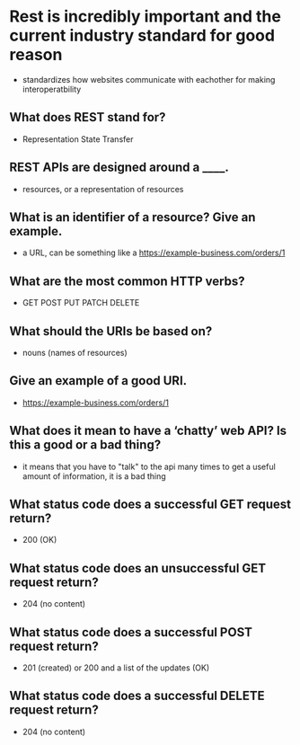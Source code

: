 # Rest is incredibly important and the current industry standard for good reason 
- standardizes how websites communicate with eachother for making interoperatbility 
## What does REST stand for?
- Representation State Transfer 
## REST APIs are designed around a ____.
- resources, or a representation of resources
## What is an identifier of a resource? Give an example.
- a URL, can be something like a https://example-business.com/orders/1 
## What are the most common HTTP verbs?
- GET POST PUT PATCH DELETE 
## What should the URIs be based on?
- nouns (names of resources)
## Give an example of a good URI.
- https://example-business.com/orders/1
## What does it mean to have a ‘chatty’ web API? Is this a good or a bad thing?
- it means that you have to "talk" to the api many times to get a useful amount of information, it is a bad thing
## What status code does a successful GET request return?
- 200 (OK)
## What status code does an unsuccessful GET request return?
- 204 (no content)
## What status code does a successful POST request return?
- 201 (created) or 200 and a list of the updates (OK) 
## What status code does a successful DELETE request return?
- 204 (no content) 
